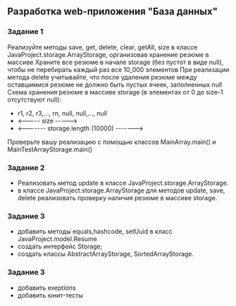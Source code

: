 ## Разработка web-приложения "База данных"

### Задание 1

Реализуйте методы save, get, delete, clear, getAll, size в классе JavaProject.storage.ArrayStorage, организовав хранение резюме в массиве
Храните все резюме в начале storage (без пустот в виде null), чтобы не перебирать каждый раз все 10_000 элементов
При реализации метода delete учитывайте, что после удаления резюме между оставшимися резюме не должно быть пустых ячеек, заполненных null
Схема хранения резюме в массиве storage (в элементах от 0 до size-1 отсутствуют null):

- r1, r2, r3,..., rn, null, null,..., null
- <----- size ----->
- <------- storage.length (10000) ------->

Проверьте вашу реализацию с помощью классов MainArray.main() и MainTestArrayStorage.main()


### Задание 2

- Реализовать метод update в классе JavaProject.storage.ArrayStorage.
- в классе JavaProject.storage.ArrayStorage для методов update, save, delete реализовать проверку наличия резюме в  массиве storage.


### Задание 3
- добавить методы equals,hashcode, setUuid в класс JavaProject.model.Resume
- создать интерфейс Storage;
- создать классы AbstractArrayStorage, SortedArrayStorage.

### Задание 3
- добавить exeptions
- добавить юнит-тесты